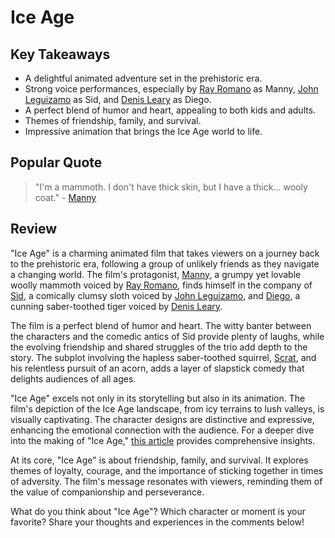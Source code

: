 # Ice Age

## Key Takeaways
- A delightful animated adventure set in the prehistoric era.
- Strong voice performances, especially by [Ray Romano](https://en.wikipedia.org/wiki/Ray_Romano) as Manny, [John Leguizamo](https://en.wikipedia.org/wiki/John_Leguizamo) as Sid, and [Denis Leary](https://en.wikipedia.org/wiki/Denis_Leary) as Diego.
- A perfect blend of humor and heart, appealing to both kids and adults.
- Themes of friendship, family, and survival.
- Impressive animation that brings the Ice Age world to life.

## Popular Quote
> "I'm a mammoth. I don't have thick skin, but I have a thick... wooly coat." - [Manny](https://en.wikipedia.org/wiki/Manny_(Ice_Age))

## Review
"Ice Age" is a charming animated film that takes viewers on a journey back to the prehistoric era, following a group of unlikely friends as they navigate a changing world. The film's protagonist, [Manny](https://en.wikipedia.org/wiki/Manny_(Ice_Age)), a grumpy yet lovable woolly mammoth voiced by [Ray Romano](https://en.wikipedia.org/wiki/Ray_Romano), finds himself in the company of [Sid](https://en.wikipedia.org/wiki/Sid_(Ice_Age)), a comically clumsy sloth voiced by [John Leguizamo](https://en.wikipedia.org/wiki/John_Leguizamo), and [Diego](https://en.wikipedia.org/wiki/Diego_(Ice_Age)), a cunning saber-toothed tiger voiced by [Denis Leary](https://en.wikipedia.org/wiki/Denis_Leary).

The film is a perfect blend of humor and heart. The witty banter between the characters and the comedic antics of Sid provide plenty of laughs, while the evolving friendship and shared struggles of the trio add depth to the story. The subplot involving the hapless saber-toothed squirrel, [Scrat](https://en.wikipedia.org/wiki/Scrat), and his relentless pursuit of an acorn, adds a layer of slapstick comedy that delights audiences of all ages.

"Ice Age" excels not only in its storytelling but also in its animation. The film's depiction of the Ice Age landscape, from icy terrains to lush valleys, is visually captivating. The character designs are distinctive and expressive, enhancing the emotional connection with the audience. For a deeper dive into the making of "Ice Age," [this article](https://en.wikipedia.org/wiki/Ice_Age_(franchise)) provides comprehensive insights.

At its core, "Ice Age" is about friendship, family, and survival. It explores themes of loyalty, courage, and the importance of sticking together in times of adversity. The film's message resonates with viewers, reminding them of the value of companionship and perseverance.

What do you think about "Ice Age"? Which character or moment is your favorite? Share your thoughts and experiences in the comments below!
